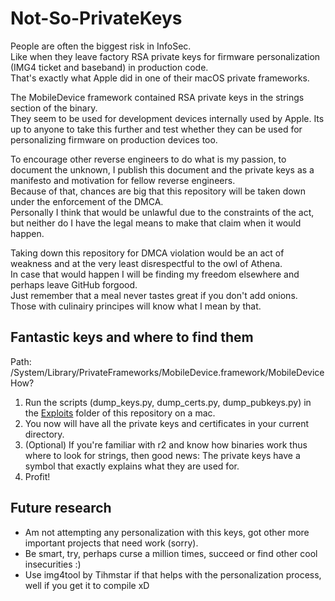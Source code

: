 # Not-So-PrivateKeys

People are often the biggest risk in InfoSec.  
Like when they leave factory RSA private keys for firmware personalization (IMG4 ticket and baseband) in production code.  
That's exactly what Apple did in one of their macOS private frameworks.

The MobileDevice framework contained RSA private keys in the strings section of the binary.  
They seem to be used for development devices internally used by Apple.
Its up to anyone to take this further and test whether they can be used for personalizing firmware on production devices too.

To encourage other reverse engineers to do what is my passion, to document the unknown, I publish this document and the private keys as a manifesto and motivation for fellow reverse engineers.  
Because of that, chances are big that this repository will be taken down under the enforcement of the DMCA.  
Personally I think that would be unlawful due to the constraints of the act, but neither do I have the legal means to make that claim when it would happen.  

Taking down this repository for DMCA violation would be an act of weakness and at the very least disrespectful to the owl of Athena.  
In case that would happen I will be finding my freedom elsewhere and perhaps leave GitHub forgood.  
Just remember that a meal never tastes great if you don't add onions.  
Those with culinairy principes will know what I mean by that.  

## Fantastic keys and where to find them

Path: /System/Library/PrivateFrameworks/MobileDevice.framework/MobileDevice  
How?  

1. Run the scripts (dump_keys.py, dump_certs.py, dump_pubkeys.py) in the [Exploits](https://github.com/userlandkernel/plataoplomo/tree/master/exploits) folder of this repository on a mac.  
2. You now will have all the private keys and certificates in your current directory.  
3. (Optional) If you're familiar with r2 and know how binaries work thus where to look for strings, then good news: The private keys have a symbol that exactly explains what they are used for.  
4. Profit!

## Future research
- Am not attempting any personalization with this keys, got other more important projects that need work (sorry).
- Be smart, try, perhaps curse a million times, succeed or find other cool insecurities :)
- Use img4tool by Tihmstar if that helps with the personalization process, well if you get it to compile xD
